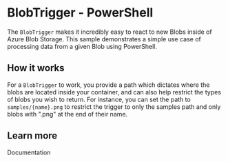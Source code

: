 # BlobTrigger - PowerShell

The `BlobTrigger` makes it incredibly easy to react to new Blobs inside of Azure Blob Storage. This sample demonstrates a simple use case of processing data from a given Blob using PowerShell.

## How it works

For a `BlobTrigger` to work, you provide a path which dictates where the blobs are located inside your container, and can also help restrict the types of blobs you wish to return. For instance, you can set the path to `samples/{name}.png` to restrict the trigger to only the samples path and only blobs with ".png" at the end of their name.

## Learn more

<TODO> Documentation
